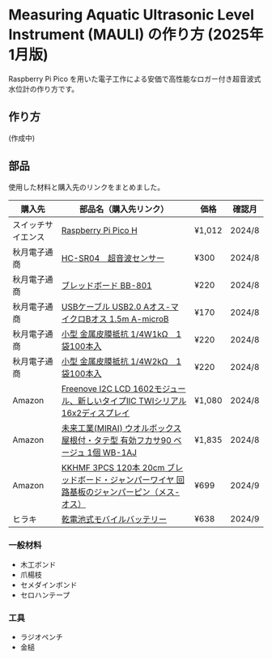 # Measuring Aquatic Ultrasonic Level Instrument (MAULI) の作り方 (2025年1月版)
Raspberry Pi Pico を用いた電子工作による安価で高性能なロガー付き超音波式水位計の作り方です。

## 作り方
(作成中)

## 部品
使用した材料と購入先のリンクをまとめました。

|購入先|部品名（購入先リンク）|価格|確認月|
|----------|----------|----------|----------|
|スイッチサイエンス|[Raspberry Pi Pico H](https://www.switch-science.com/collections/raspberry-pi/products/8170)|¥1,012|2024/8|
|秋月電子通商|[HC-SR04　超音波センサー](https://akizukidenshi.com/catalog/g/g111009/)|¥300|2024/8|
|秋月電子通商|[ブレッドボード BB-801](https://akizukidenshi.com/catalog/g/g105294/)|¥220|2024/8|
|秋月電子通商|[USBケーブル USB2.0 Aオス-マイクロBオス 1.5m A-microB](https://akizukidenshi.com/catalog/g/g107607/)|¥170|2024/8|
|秋月電子通商|[小型 金属皮膜抵抗 1/4W1kΩ　1袋100本入](https://akizukidenshi.com/catalog/g/g108535/)|¥220|2024/8|
|秋月電子通商|[小型 金属皮膜抵抗 1/4W2kΩ　1袋100本入](https://akizukidenshi.com/catalog/g/g108539/)|¥220|2024/8|
|Amazon|[Freenove I2C LCD 1602モジュール、新しいタイプIIC TWIシリアル16x2ディスプレイ](https://www.amazon.co.jp/Freenove-1602%E3%83%A2%E3%82%B8%E3%83%A5%E3%83%BC%E3%83%AB%E3%80%81%E6%96%B0%E3%81%97%E3%81%84%E3%82%BF%E3%82%A4%E3%83%97IIC-TWI%E3%82%B7%E3%83%AA%E3%82%A2%E3%83%AB16x2%E3%83%87%E3%82%A3%E3%82%B9%E3%83%97%E3%83%AC%E3%82%A4%E3%80%81Arduino-Raspberry-ESP8266%E3%81%A8%E4%BA%92%E6%8F%9B%E6%80%A7%E3%81%8C%E3%81%82%E3%82%8A%E3%81%BE%E3%81%99/dp/B0B76YGDV4?ref_=ast_sto_dp&th=1)|¥1,080|2024/8|
|Amazon|[未来工業(MIRAI) ウオルボックス 屋根付・タテ型 有効フカサ90 ベージュ 1個 WB-1AJ](https://www.amazon.co.jp/%E6%9C%AA%E6%9D%A5%E5%B7%A5%E6%A5%AD-%E3%82%A6%E3%82%AA%E3%83%AB%E3%83%9C%E3%83%83%E3%82%AF%E3%82%B9-%E5%B1%8B%E6%A0%B9%E4%BB%98%E3%83%BB%E3%82%BF%E3%83%86%E5%9E%8B-%E6%9C%89%E5%8A%B9%E3%83%95%E3%82%AB%E3%82%B590-WB-1AJ/dp/B01DNRQLK4/ref=sr_1_5_pp?__mk_ja_JP=%E3%82%AB%E3%82%BF%E3%82%AB%E3%83%8A&crid=H6H5I6WFTSLB&dib=eyJ2IjoiMSJ9.UAgmyHaWZ7zMyFL9Cf0vr0mFNyF4PL2pBb0MNdv18hH3puMMlgIOs5IKiVX7ah1QQI74aSCdJzMFpdETjTYQXR6dYKDaEff0QIbaxXDMr0a3vW62ML9suyHMuEkm5q2kEQnrKBXVBAMbR_G3TO_WGc35SqVKOEA541U_sT9Z1DmzJcToh9lWvVvaRUMWcEFW6pEXS5qzWIy8pTrgrC-FyCY0OA5YMx8MLkWVsPgaz_0YAyVEERzahJHKJ4_pmnkLyM_2N44Ay3-eTwNu8sQskdR4iJpuzszRO4PicgV2yQU.uV3FY69gUWyDLm1twhdgWcKEs-zBbdBfuAF5fR8Y1-Q&dib_tag=se&keywords=%E3%82%A6%E3%82%A9%E3%83%AB%E3%83%9C%E3%83%83%E3%82%AF%E3%82%B9&qid=1723896698&sprefix=%E3%82%A6%E3%82%A9%E3%83%AB%E3%83%9C%E3%83%83%E3%82%AF%E3%82%B9%2Caps%2C166&sr=8-5&th=1)|¥1,835|2024/8|
|Amazon|[KKHMF 3PCS 120本 20cm ブレッドボード・ジャンパーワイヤ 回路基板のジャンパーピン（メス-オス）](https://www.amazon.co.jp/KKHMF-40%E6%9C%AC-20cm-%E3%83%96%E3%83%AC%E3%83%83%E3%83%89%E3%83%9C%E3%83%BC%E3%83%89%E3%83%BB%E3%82%B8%E3%83%A3%E3%83%B3%E3%83%91%E3%83%BC%E3%83%AF%E3%82%A4%E3%83%A4%EF%BC%88%E3%83%A1%E3%82%B9-%E3%82%AA%E3%82%B9%EF%BC%89/dp/B00YQZFXYS/ref=sr_1_7?__mk_ja_JP=%E3%82%AB%E3%82%BF%E3%82%AB%E3%83%8A&crid=1UVHURMR9GJBU&dib=eyJ2IjoiMSJ9.HtpgVqsAVwe3Vak4Dv7NHFExdeIM70fYlPcSgD53Ddr_OUdV-8mMYOmwAFOCDbAawKzLZ5SR9hQtziVIC0YoElqPQaiO__6MU7mOD7bLahop-QJlqrkz2njzYZr5lp64pq64SdLqkoC3EB-GHpp-0PWSdr56T_4tvfkvXVrcfNb13Mg1_oOnEefruyI2gxeExVgztKWfyVGGF9TecXfFUpJ2LRa8IBpKItpPjtC9pZf1DGs-TGuLuAIcMX7N3DWo_ha5bLeJd02SHK48M65DCVaYyyOJtzI1R_Cz9rl2mtw.XBV_C_wM-3Ba5ijphM7rFieTuetjhR6jsq9YaF7xvC4&dib_tag=se&keywords=KKHMF+120PCS+%E3%83%96%E3%83%AC%E3%83%83%E3%83%89%E3%83%9C%E3%83%BC%E3%83%89%E3%83%BB%E3%82%B8%E3%83%A3%E3%83%B3%E3%83%91%E3%83%BC%E3%83%AF%E3%82%A4%E3%83%A4%EF%BC%88%E3%83%A1%E3%82%B9-%E3%82%AA%E3%82%B9%EF%BC%89%EF%BC%8820cm%EF%BC%89&qid=1726478306&s=industrial&sprefix=kkhmf+120pcs+%E3%83%96%E3%83%AC%E3%83%83%E3%83%89%E3%83%9C%E3%83%BC%E3%83%89+%E3%82%B8%E3%83%A3%E3%83%B3%E3%83%91%E3%83%BC%E3%83%AF%E3%82%A4%E3%83%A4+%E3%83%A1%E3%82%B9-%E3%82%AA%E3%82%B9+20cm+%2Cindustrial%2C140&sr=1-7)|¥699|2024/9|
|ヒラキ|[乾電池式モバイルバッテリー](https://www.hiraki.co.jp/ec/pro/disp/1/53128?utm_source=google&utm_medium=cpc&utm_campaign=G02_SSC&utm_content=so&gad_source=1&gclid=Cj0KCQjw2ou2BhCCARIsANAwM2EqGcJgiVeYD23K39V3g0g0Is6HMawj1E_qjXRwbyeCKNBEJR0RLgsaAv4hEALw_wcB)|¥638|2024/9|

### 一般材料
- 木工ボンド
- 爪楊枝
- セメダインボンド
- セロハンテープ

### 工具
- ラジオペンチ
- 金槌
